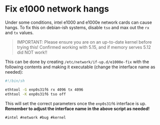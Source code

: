 # Fix e1000 network hangs

Under some conditions, intel e1000 and e1000e network cards can cause hangs. To
fix this on debian-ish systems, disable `tso` and max out the `rx` and `tx`
values.

> IMPORTANT: Please ensure you are on an up-to-date kernel before trying this!
Confirmed working with 5.15, and if memory serves 5.12 did NOT work!!

This can be done by creating `/etc/network/if-up.d/e1000e-fix` with the
following contents and making it executable (change the interface name as
needed):
```bash
#!/bin/sh

ethtool -G enp0s31f6 rx 4096 tx 4096
ethtool -K enp0s31f6 tso off
```

This will set the correct parameters once the `enp0s31f6` interface is up.
**Remember to adjust the interface name in the above script as needed!**

    #intel #network #bug #kernel
